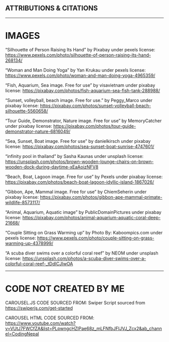 ## ATTRIBUTIONS & CITATIONS

---------------------------------------------------------------------------------------------------------------------------------------------------------
# IMAGES
“Silhouette of Person Raising Its Hand” by Pixabay under pexels license: 
https://www.pexels.com/photo/silhouette-of-person-raising-its-hand-268134/

“Woman and Man Doing Yoga” by Yan Krukau under pexels license:
https://www.pexels.com/photo/woman-and-man-doing-yoga-4965359/

“Fish, Aquarium, Sea image. Free for use” by visavietnam under pixabay license: https://pixabay.com/photos/fish-aquarium-sea-fish-tank-288988/

“Sunset, volleyball, beach image. Free for use.” by Peggy_Marco under pixabay license:
https://pixabay.com/photos/sunset-volleyball-beach-silhouette-5560658/

“Tour Guide, Demonstrator, Nature image. Free for use” by MemoryCatcher under pixabay license:
https://pixabay.com/photos/tour-guide-demonstrator-nature-6816049/

“Sea, Sunset, Boat image. Free for use” by danielkirsch under pixabay license: https://pixabay.com/photos/sea-sunset-boat-sunrise-4747601/

“infinity pool in thailand” by Sasha Kaunas under unsplash license: https://unsplash.com/photos/brown-wooden-lounge-chairs-on-brown-wooden-dock-during-daytime-xEaAoizNFV8

“Beach, Boat, Lagoon image. Free for use” by Pexels under pixabay license: https://pixabay.com/photos/beach-boat-lagoon-idyllic-island-1867026/

“Gibbon, Ape, Mammal image. Free for use” by ChiemSeherin under pixabay license: https://pixabay.com/photos/gibbon-ape-mammal-primate-wildlife-8573117/

“Animal, Aquarium, Aquatic image” by PublicDomainPictures under pixabay license: https://pixabay.com/photos/animal-aquarium-aquatic-coral-deep-21668/

“Couple  Sitting on Grass Warming up” by Photo By: Kaboompics.com under pexels license:
https://www.pexels.com/photo/couple-sitting-on-grass-warming-up-4378999/


“A scuba diver swims over a colorful coral reef” by NEOM under unsplash license:
https://unsplash.com/photos/a-scuba-diver-swims-over-a-colorful-coral-reef-_tDdlCJIwOA

---------------------------------------------------------------------------------------------------------------------------------------------------------
# CODE NOT CREATED BY ME


CAROUSEL.JS CODE SOURCED FROM: Swiper Script sourced from https://swiperjs.com/get-started

CAROUSEL HTML CODE SOURCED FROM: https://www.youtube.com/watch?v=VUtJ7FWCfZA&list=PLpwngcHZlPae68z_mLFNfbJFIJVJ_Zcx2&ab_channel=CodingNepal
